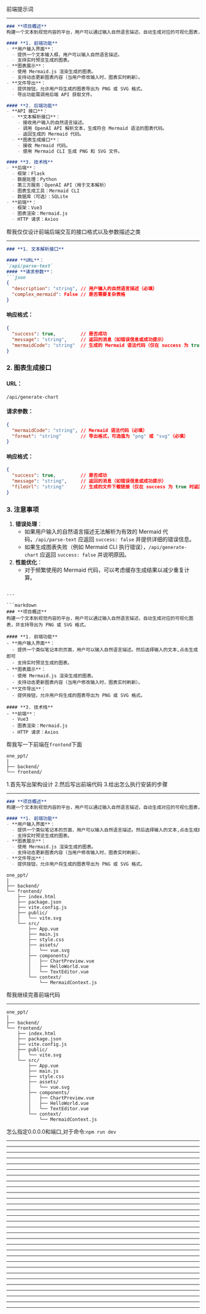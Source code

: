 前端提示词

---

```markdown
### **项目概述**
构建一个文本到视觉内容的平台，用户可以通过输入自然语言描述，自动生成对应的可视化图表，并支持导出为 PNG 或 SVG 格式。

#### **1. 前端功能**
- **用户输入界面**：
  - 提供一个文本输入框，用户可以输入自然语言描述。
  - 支持实时预览生成的图表。
- **图表展示**：
  - 使用 Mermaid.js 渲染生成的图表。
  - 支持动态更新图表内容（当用户修改输入时，图表实时刷新）。
- **文件导出**：
  - 提供按钮，允许用户将生成的图表导出为 PNG 或 SVG 格式。
  - 导出功能需调用后端 API 获取文件。

#### **2. 后端功能**
- **API 接口**：
  - **文本解析接口**：
    - 接收用户输入的自然语言描述。
    - 调用 OpenAI API 解析文本，生成符合 Mermaid 语法的图表代码。
    - 返回生成的 Mermaid 代码。
  - **图表生成接口**：
    - 接收 Mermaid 代码。
    - 使用 Mermaid CLI 生成 PNG 和 SVG 文件。

#### **3. 技术栈**
- **后端**：
  - 框架：Flask
  - 数据处理：Python
  - 第三方服务：OpenAI API（用于文本解析）
  - 图表生成工具：Mermaid CLI
  - 数据库（可选）：SQLite
- **前端**：
  - 框架：Vue3
  - 图表渲染：Mermaid.js
  - HTTP 请求：Axios
```
帮我仅仅设计前端后端交互的接口格式以及参数描述之类

---

```markdown
### **1. 文本解析接口**

#### **URL**：
`/api/parse-text`
#### **请求参数**：
```json
{
  "description": "string", // 用户输入的自然语言描述（必填）
  "complex_mermaid": False // 是否需要复杂表格
}
```
#### **响应格式**：
```json
{
  "success": true,         // 是否成功
  "message": "string",     // 返回的消息（如错误信息或成功提示）
  "mermaidCode": "string"  // 生成的 Mermaid 语法代码（仅在 success 为 true 时返回）
}
```

### **2. 图表生成接口**

#### **URL**：
`/api/generate-chart`
#### **请求参数**：
```json
{
  "mermaidCode": "string", // Mermaid 语法代码（必填）
  "format": "string"       // 导出格式，可选值为 "png" 或 "svg"（必填）
}
```
#### **响应格式**：
```json
{
  "success": true,         // 是否成功
  "message": "string",     // 返回的消息（如错误信息或成功提示）
  "fileUrl": "string"      // 生成的文件下载链接（仅在 success 为 true 时返回）
}
```

### **3. 注意事项**
1. **错误处理**：
   - 如果用户输入的自然语言描述无法解析为有效的 Mermaid 代码，`/api/parse-text` 应返回 `success: false` 并提供详细的错误信息。
   - 如果生成图表失败（例如 Mermaid CLI 执行错误），`/api/generate-chart` 应返回 `success: false` 并说明原因。
2. **性能优化**：
   - 对于频繁使用的 Mermaid 代码，可以考虑缓存生成结果以减少重复计算。
```

---

```markdown
### **项目概述**
构建一个文本到视觉内容的平台，用户可以通过输入自然语言描述，自动生成对应的可视化图表，并支持导出为 PNG 或 SVG 格式。

#### **1. 前端功能**
- **用户输入界面**：
  - 提供一个类似笔记本的页面，用户可以输入自然语言描述。然后选择输入的文本,点击生成即可
  - 支持实时预览生成的图表。
- **图表展示**：
  - 使用 Mermaid.js 渲染生成的图表。
  - 支持动态更新图表内容（当用户修改输入时，图表实时刷新）。
- **文件导出**：
  - 提供按钮，允许用户将生成的图表导出为 PNG 或 SVG 格式。

#### **3. 技术栈**
- **前端**：
  - Vue3
  - 图表渲染：Mermaid.js
  - HTTP 请求：Axios
```
帮我写一下前端在`frontend`下面
```
one_ppt/
|
├── backend/
└── frontend/
```
1.首先写出架构设计
2.然后写出前端代码
3.给出怎么执行安装的步骤

---

```markdown
### **项目概述**
构建一个文本到视觉内容的平台，用户可以通过输入自然语言描述，自动生成对应的可视化图表，并支持导出为 PNG 或 SVG 格式。

#### **1. 前端功能**
- **用户输入界面**：
  - 提供一个类似笔记本的页面，用户可以输入自然语言描述。然后选择输入的文本,点击生成即可
  - 支持实时预览生成的图表。
- **图表展示**：
  - 使用 Mermaid.js 渲染生成的图表。
  - 支持动态更新图表内容（当用户修改输入时，图表实时刷新）。
- **文件导出**：
  - 提供按钮，允许用户将生成的图表导出为 PNG 或 SVG 格式。

```
```structure
one_ppt/
|
├── backend/
└── frontend/
    ├── index.html
    ├── package.json
    ├── vite.config.js
    ├── public/
    │   └── vite.svg
    └── src/
        ├── App.vue
        ├── main.js
        ├── style.css
        ├── assets/
        │   └── vue.svg
        ├── components/
        │   ├── ChartPreview.vue
        │   ├── HelloWorld.vue
        │   └── TextEditor.vue
        └── context/
            └── MermaidContext.js
```
帮我继续完善前端代码

---

```structure
one_ppt/
|
├── backend/
└── frontend/
    ├── index.html
    ├── package.json
    ├── vite.config.js
    ├── public/
    │   └── vite.svg
    └── src/
        ├── App.vue
        ├── main.js
        ├── style.css
        ├── assets/
        │   └── vue.svg
        ├── components/
        │   ├── ChartPreview.vue
        │   ├── HelloWorld.vue
        │   └── TextEditor.vue
        └── context/
            └── MermaidContext.js
```
怎么指定0.0.0.0和端口,对于命令:`npm run dev`


---

---

---

---

---

---

---

---

---

---

---

---

---

---

---

---

---

---

---

---

---

---

---

---

---

---

---

---

---

---
